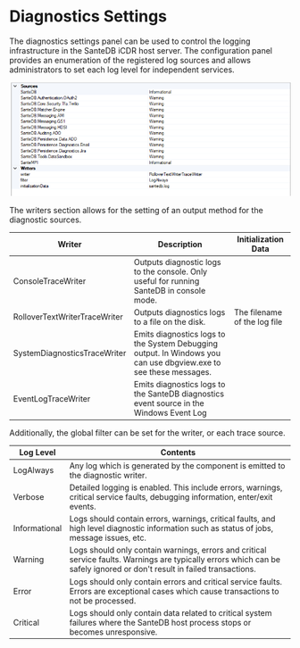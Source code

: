 # Diagnostics Settings

The diagnostics settings panel can be used to control the logging infrastructure in the SanteDB iCDR host server. The configuration panel provides an enumeration of the registered log sources and allows administrators to set each log level for independent services.

![](<../../../.gitbook/assets/image (428) (1) (1) (1).png>)

The writers section allows for the setting of an output method for the diagnostic sources.

| Writer                        | Description                                                                                                      | Initialization Data          |
| ----------------------------- | ---------------------------------------------------------------------------------------------------------------- | ---------------------------- |
| ConsoleTraceWriter            | Outputs diagnostic logs to the console. Only useful for running SanteDB in console mode.                         |                              |
| RolloverTextWriterTraceWriter | Outputs diagnostics logs to a file on the disk.                                                                  | The filename of the log file |
| SystemDiagnosticsTraceWriter  | Emits diagnostics logs to the System Debugging output. In Windows you can use dbgview.exe to see these messages. |                              |
| EventLogTraceWriter           | Emits diagnostics logs to the SanteDB diagnostics event source in the Windows Event Log                          |                              |

Additionally, the global filter can be set for the writer, or each trace source.

| Log Level     | Contents                                                                                                                                                                 |
| ------------- | ------------------------------------------------------------------------------------------------------------------------------------------------------------------------ |
| LogAlways     | Any log which is generated by the component is emitted to the diagnostic writer.                                                                                         |
| Verbose       | Detailed logging is enabled. This include errors, warnings, critical service faults, debugging information, enter/exit events.                                           |
| Informational | Logs should contain errors, warnings, critical faults, and high level diagnostic information such as status of jobs, message issues, etc.                                |
| Warning       | Logs should only contain warnings, errors and critical service faults. Warnings are typically errors which can be safely ignored or don't result in failed transactions. |
| Error         | Logs should only contain errors and critical service faults. Errors are exceptional cases which cause transactions to not be processed.                                  |
| Critical      | Logs should only contain data related to critical system failures where the SanteDB host process stops or becomes unresponsive.                                          |
